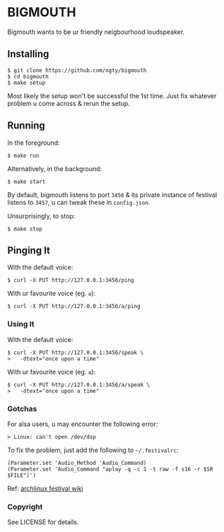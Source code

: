 # BIGMOUTH

Bigmouth wants to be ur friendly neigbourhood loudspeaker.

## Installing

    $ git clone https://github.com/ngty/bigmouth
    $ cd bigmouth
    $ make setup

Most likely the setup won't be successful the 1st time. Just fix
whatever problem u come across & rerun the setup.

## Running

In the foreground:

    $ make run

Alternatively, in the background:

    $ make start

By default, bigmouth listens to port `3456` & its private
instance of festival listens to `3457`, u can tweak these in
`config.json`.

Unsurprisingly, to stop:

    $ make stop

## Pinging It

With the default voice:

    $ curl -X PUT http://127.0.0.1:3456/ping

With ur favourite voice (eg. `a`):

    $ curl -X PUT http://127.0.0.1:3456/a/ping

### Using It

With the default voice:

    $ curl -X PUT http://127.0.0.1:3456/speak \
    >   -dtext="once upon a time"

With ur favourite voice (eg. `a`):

    $ curl -X PUT http://127.0.0.1:3456/a/speak \
    >   -dtext="once upon a time"

### Gotchas

For alsa users, u may encounter the following error:

    > Linux: can't open /dev/dsp

To fix the problem, just add the following to `~/.festivalrc`:

    (Parameter.set 'Audio_Method 'Audio_Command)
    (Parameter.set 'Audio_Command "aplay -q -c 1 -t raw -f s16 -r $SR $FILE")')

Ref: [archlinux festival wiki](
https://wiki.archlinux.org/index.php/Festival#Can.27t_open_.2Fdev.2Fdsp)

### Copyright

See LICENSE for details.

